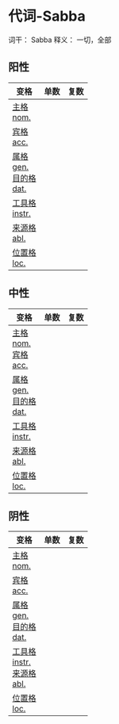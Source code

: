 # 代词-Sabba

词干： Sabba
释义： 一切，全部


## 阳性
|变格 | 单数 |复数 |
| --- | ----- | ------ |
| [主格<br>nom.](nom.md) | | |
| [宾格<br>acc.](acc.md) | | |
| [属格<br>gen.](gen.md)<br>[目的格<br>dat.](dat.md) | | |
| [工具格<br>instr.](instr.md) | | |
| [来源格<br>abl.](abl.md) | | |
| [位置格<br>loc.](loc.md) | | |


## 中性
|变格 | 单数 |复数 |
| --- | ----- | ------ |
| [主格<br>nom.](nom.md)<br>[宾格<br>acc.](acc.md) | | |
| [属格<br>gen.](gen.md)<br>[目的格<br>dat.](dat.md) | | |
| [工具格<br>instr.](instr.md) | | |
| [来源格<br>abl.](abl.md) | | |
| [位置格<br>loc.](loc.md) | | |



## 阴性
|变格 | 单数 |复数 |
| --- | ----- | ------ |
| [主格<br>nom.](nom.md) | | |
| [宾格<br>acc.](acc.md) | | |
| [属格<br>gen.](gen.md)<br>[目的格<br>dat.](dat.md) | | |
| [工具格<br>instr.](instr.md)<br>[来源格<br>abl.](abl.md) | | |
| [位置格<br>loc.](loc.md) | | |
